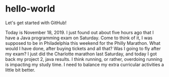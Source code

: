 # hello-world
Let's get started with GitHub!

Today is November 18, 2019. I just found out about five hours ago that I have a Java programming exam on Saturday. Come to think of it, I was supposed to be in Philadelphia this weekend for the Philly Marathon. What would I have done, after buying tickets and all that? Was I going to fly after my exam? I just did the Charlotte marathon last Saturday, and today I got back my project 2, java results. I think running, or rather, overdoing running is impacting my study time. I need to balance my extra curricular activities a little bit better. 

